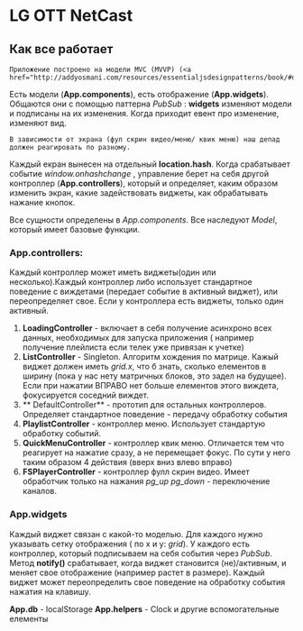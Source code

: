 # LG OTT NetCast

## Как все работает

	Приложение построено на модели MVC (MVVP) (<a href="http://addyosmani.com/resources/essentialjsdesignpatterns/book/#detailmvcmvp">Мантры</a>)
Есть модели (**App.components**), есть отображение (**App.widgets**). Общаются они с помощью паттерна *PubSub* : **widgets** изменяют модели и подписаны на их изменения. Когда приходит евент про изменение, изменяют вид.

	В зависимости от экрана (фул скрин видео/меню/ квик меню) наш депад должен реагировать по разному. 
Каждый екран вынесен на отдельный **location.hash**. Когда срабатывает событие *window.onhashchange* , управление берет на себя другой контроллер (**App.controllers**), который и определяет, каким образом изменить экран, какие задействовать виджеты, как обрабатывать нажание кнопок.


Все сущности определены в *App.components*. Все наследуют *Model*, который имеет базовые функции. 

### App.controllers:

Каждый контроллер может иметь виджеты(один или несколько).Каждый контроллер либо использует стандартное поведение с виждетами (передает событие в активный виджет), или переопределяет свое. Если у контроллера есть виджеты, только один активный. 

1. **LoadingController** - включает в себя получение  асинхроно всех данных, необходимых для запуска приложения ( например получение плейлиста если телек уже привязан к учетке)
2. **ListController** - Singleton. Алгоритм хождения по матрице. Кажый виджет должен иметь *grid.x*, что б знать, сколько елементов в ширину (пока у нас нету матричных блоков, это задел на будущее). Если при нажатии ВПРАВО нет больше елементов этого виждета, фокусируется соседний виждет.
3. ** DefaultController** -  прототип для остальных контроллеров. Определяет стандартное поведение - передачу обработку события 
4. **PlaylistController** - контроллер меню. Использует стандартую обработку событий.
5. **QuickMenuController** - контроллер квик меню. Отличается тем что реагирует на нажатие сразу, а не перемещает фокус. По сути у него таким образом 4 действия (вверх вниз влево вправо)
6. **FSPlayerController** - контроллер фулл скрин видео. Имеет обработчик только на нажания *pg_up* *pg_down*  - переключение каналов.

### App.widgets

Каждый виджет связан с какой-то моделью. Для каждого нужно указывать сетку отображения ( по х и у: *grid*). У каждого есть контроллер, который подписываем на себя события через *PubSub*. Метод **notify()** срабатывает, когда виджет становится (не)/активным, и меняет свое отображение (например растет в размере). Каждый виджет может переопределить свое поведение на обработку события нажатия на клавишу.




**App.db** - localStorage
**App.helpers** - Clock и другие вспомогательные елементы

